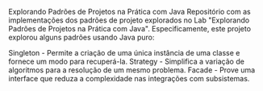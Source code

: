 Explorando Padrões de Projetos na Prática com Java
Repositório com as implementações dos padrões de projeto explorados no Lab "Explorando Padrões de Projetos na Prática com Java". Especificamente, este projeto explorou alguns padrões usando Java puro:

Singleton - Permite a criação de uma única instância de uma classe e fornece um modo para recuperá-la.
Strategy - Simplifica a variação de algoritmos para a resolução de um mesmo problema.
Facade - Prove uma interface que reduza a complexidade nas integrações com subsistemas.
